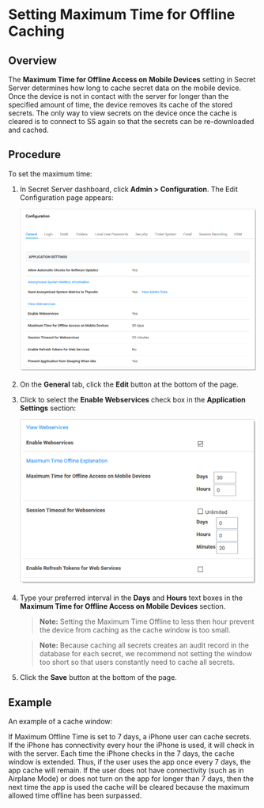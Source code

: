 [title]: # (Mobile Computing)
[tags]: # (mobile computing,tablets, smart phones)
[priority]: # (1000)

# Setting Maximum Time for Offline Caching

## Overview  

The **Maximum Time for Offline Access on Mobile Devices** setting in Secret Server determines how long to cache secret data on the mobile device. Once the device is not in contact with the server for longer than the specified amount of time, the device removes its cache of the stored secrets. The only way to view secrets on the device once the cache is cleared is to connect to SS again so that the secrets can be re-downloaded and cached. 

## Procedure

To set the maximum time:

1. In Secret Server dashboard, click **Admin \> Configuration**. The Edit Configuration page appears:

   ![image-20200528110921296](images/image-20200528110921296.png)

1. On the **General** tab, click the **Edit** button at the bottom of the page. 

1. Click to select the **Enable Webservices** check box in the **Application Settings** section:

   ![image-20200528111306157](images/image-20200528111306157.png)

1. Type your preferred interval in the **Days** and **Hours** text boxes in the **Maximum Time for Offline Access on Mobile Devices** section.

   > **Note:** Setting the Maximum Time Offline to less then hour prevent the device from caching as the cache window is too small.
   
   > **Note:** Because caching all secrets creates an audit record in the database for each secret, we recommend not setting the window too short so that users constantly need to cache all secrets.

1. Click the **Save** button at the bottom of the page.

## Example

An example of a cache window:

If Maximum Offline Time is set to 7 days, a iPhone user can cache secrets. If the iPhone has connectivity every hour the iPhone is used, it will check in with the server. Each time the iPhone checks in the 7 days, the cache window is extended. Thus, if the user uses the app once every 7 days, the app cache will remain. If the user does not have connectivity (such as in Airplane Mode) or does not turn on the app for longer than 7 days, then the next time the app is used the cache will be cleared because the maximum allowed time offline has been surpassed.

 